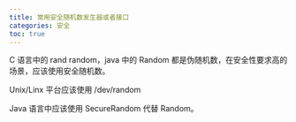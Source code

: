 ```yaml
---
title: 常用安全随机数发生器或者接口
categories: 安全
toc: true
---
```




C 语言中的  rand random，java 中的 Random 都是伪随机数，在安全性要求高的场景，应该使用安全随机数。

Unix/Linx 平台应该使用 /dev/random

Java 语言中应该使用 SecureRandom 代替 Random。

